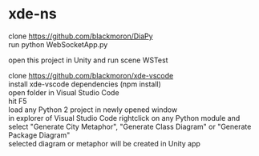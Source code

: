 # xde-ns
clone https://github.com/blackmoron/DiaPy</br>
run python WebSocketApp.py

open this project in Unity and run scene WSTest

clone https://github.com/blackmoron/xde-vscode</br>
install xde-vscode dependencies (npm install)</br>
open folder in Visual Studio Code</br>
hit F5</br>
load any Python 2 project in newly opened window</br>
in explorer of Visual Studio Code rightclick on any Python module and select "Generate City Metaphor", "Generate Class Diagram" or "Generate Package Diagram"</br>
selected diagram or metaphor will be created in Unity app
